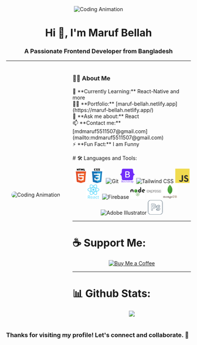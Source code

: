 <div align="center">
  <img 
    src="https://user-images.githubusercontent.com/37551474/113611467-3a567d80-9657-11eb-862b-b07b4f105c6f.gif" 
    alt="Coding Animation" 
    width="400" 
  />
</div>

<h1 align="center">Hi 👋, I'm Maruf Bellah</h1>
<h3 align="center">A Passionate Frontend Developer from Bangladesh</h3>

---

<div style="display: flex; align-items: center; justify-content: flex-start; flex-wrap: wrap; margin-bottom: 20px;">
  <!-- Image Section -->
  <div style="flex: 1; max-width: 400px; text-align: center;">
    <img 
      src="https://user-images.githubusercontent.com/37551474/113611467-3a567d80-9657-11eb-862b-b07b4f105c6f.gif" 
      alt="Coding Animation" 
      width="400" 
      style="border-radius: 10px;"
    />
  </div>

  <!-- Text Section -->
  <div style="flex: 2; max-width: 600px; margin-left: 20px;">
    <h3>👨‍💻 About Me</h3>
    <p>
      🌱 **Currently Learning:** React-Native and more <br>
      👨‍💻 **Portfolio:** [maruf-bellah.netlify.app](https://maruf-bellah.netlify.app/) <br>
      💬 **Ask me about:** React <br>
      📫 **Contact me:** [mdmaruf5511507@gmail.com](mailto:mdmaruf5511507@gmail.com) <br>
      ⚡ **Fun Fact:** I am Funny <br>
    </p>
# 🛠️ Languages and Tools:
<p align="center">
  <img src="https://raw.githubusercontent.com/devicons/devicon/master/icons/html5/html5-original-wordmark.svg" alt="HTML5" width="40" height="40"/>
  <img src="https://raw.githubusercontent.com/devicons/devicon/master/icons/css3/css3-original-wordmark.svg" alt="CSS3" width="40" height="40"/>
  <img src="https://www.vectorlogo.zone/logos/git-scm/git-scm-icon.svg" alt="Git" width="40" height="40"/>
  <img src="https://raw.githubusercontent.com/devicons/devicon/master/icons/bootstrap/bootstrap-plain-wordmark.svg" alt="Bootstrap" width="40" height="40"/>
  <img src="https://www.vectorlogo.zone/logos/tailwindcss/tailwindcss-icon.svg" alt="Tailwind CSS" width="40" height="40"/>
  <img src="https://raw.githubusercontent.com/devicons/devicon/master/icons/javascript/javascript-original.svg" alt="JavaScript" width="40" height="40"/>
  <img src="https://raw.githubusercontent.com/devicons/devicon/master/icons/react/react-original-wordmark.svg" alt="React" width="40" height="40"/>
  <img src="https://www.vectorlogo.zone/logos/firebase/firebase-icon.svg" alt="Firebase" width="40" height="40"/>
  <img src="https://raw.githubusercontent.com/devicons/devicon/master/icons/nodejs/nodejs-original-wordmark.svg" alt="Node.js" width="40" height="40"/>
  <img src="https://raw.githubusercontent.com/devicons/devicon/master/icons/express/express-original-wordmark.svg" alt="Express.js" width="40" height="40"/>
  <img src="https://raw.githubusercontent.com/devicons/devicon/master/icons/mongodb/mongodb-original-wordmark.svg" alt="MongoDB" width="40" height="40"/>
  <img src="https://www.vectorlogo.zone/logos/adobe_illustrator/adobe_illustrator-icon.svg" alt="Adobe Illustrator" width="40" height="40"/>
  <img src="https://raw.githubusercontent.com/devicons/devicon/master/icons/photoshop/photoshop-line.svg" alt="Photoshop" width="40" height="40"/>
</p>

---

# ☕ Support Me:
<p align="center">
  <a href="https://www.buymeacoffee.com/marufbellah">
    <img src="https://cdn.buymeacoffee.com/buttons/v2/default-yellow.png" height="50" width="210" alt="Buy Me a Coffee" />
  </a>
</p>

---

# 📊 Github Stats:
<p align="center">
  <img src="https://github-readme-stats.vercel.app/api?username=marufbellah&show_icons=true&hide_title=true&count_private=true&hide=prs&theme=radical" />
</p>

</div>

---

<h3 align="center">Thanks for visiting my profile! Let's connect and collaborate. 🙌</h3>
